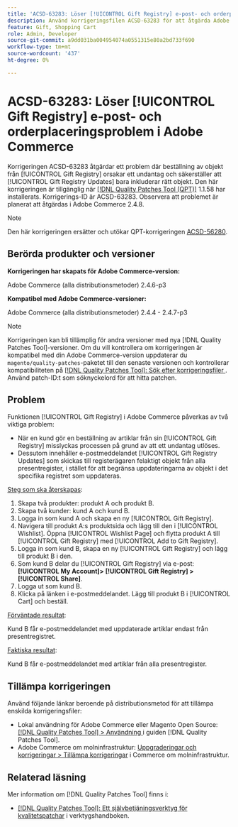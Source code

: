 ```yaml
---
title: 'ACSD-63283: Löser [!UICONTROL Gift Registry] e-post- och orderplaceringsproblem i Adobe Commerce'
description: Använd korrigeringsfilen ACSD-63283 för att åtgärda Adobe Commerce-problemet där beställning av objekt från [!UICONTROL Gift Registry] orsakar ett undantag och säkerställer att [!UICONTROL Gift Registry Updates] bara inkluderar rätt objekt.
feature: Gift, Shopping Cart
role: Admin, Developer
source-git-commit: a9dd031ba004954074a0551315e80a2bd733f690
workflow-type: tm+mt
source-wordcount: '437'
ht-degree: 0%

---
```


# ACSD-63283: Löser [!UICONTROL Gift Registry] e-post- och orderplaceringsproblem i Adobe Commerce

Korrigeringen ACSD-63283 åtgärdar ett problem där beställning av objekt från [!UICONTROL Gift Registry] orsakar ett undantag och säkerställer att [!UICONTROL Gift Registry Updates] bara inkluderar rätt objekt. Den här korrigeringen är tillgänglig när [[!DNL Quality Patches Tool (QPT)]](/help/tools/quality-patches-tool/quality-patches-tool-to-self-serve-quality-patches.md) 1.1.58 har installerats. Korrigerings-ID är ACSD-63283. Observera att problemet är planerat att åtgärdas i Adobe Commerce 2.4.8.

>[!NOTE]
>Den här korrigeringen ersätter och utökar QPT-korrigeringen [ACSD-56280](https://experienceleague.adobe.com/en/docs/commerce-operations/tools/quality-patches-tool/patches-available-in-qpt/v1-1-44/acsd-56280-gift-registry-purchases-are-not-completed).

## Berörda produkter och versioner

**Korrigeringen har skapats för Adobe Commerce-version:**

Adobe Commerce (alla distributionsmetoder) 2.4.6-p3

**Kompatibel med Adobe Commerce-versioner:**

Adobe Commerce (alla distributionsmetoder) 2.4.4 - 2.4.7-p3

>[!NOTE]
>
>Korrigeringen kan bli tillämplig för andra versioner med nya [!DNL Quality Patches Tool]-versioner. Om du vill kontrollera om korrigeringen är kompatibel med din Adobe Commerce-version uppdaterar du `magento/quality-patches`-paketet till den senaste versionen och kontrollerar kompatibiliteten på [[!DNL Quality Patches Tool]: Sök efter korrigeringsfiler ](https://experienceleague.adobe.com/tools/commerce-quality-patches/index.html). Använd patch-ID:t som söknyckelord för att hitta patchen.

## Problem

Funktionen [!UICONTROL Gift Registry] i Adobe Commerce påverkas av två viktiga problem:

* När en kund gör en beställning av artiklar från sin [!UICONTROL Gift Registry] misslyckas processen på grund av att ett undantag utlöses.
* Dessutom innehåller e-postmeddelandet [!UICONTROL Gift Registry Updates] som skickas till registerägaren felaktigt objekt från alla presentregister, i stället för att begränsa uppdateringarna av objekt i det specifika registret som uppdateras.

<u>Steg som ska återskapas</u>:

1. Skapa två produkter: produkt A och produkt B.
1. Skapa två kunder: kund A och kund B.
1. Logga in som kund A och skapa en ny [!UICONTROL Gift Registry].
1. Navigera till produkt A:s produktsida och lägg till den i [!UICONTROL Wishlist]. Öppna [!UICONTROL Wishlist Page] och flytta produkt A till [!UICONTROL Gift Registry] med [!UICONTROL Add to Gift Registry].
1. Logga in som kund B, skapa en ny [!UICONTROL Gift Registry] och lägg till produkt B i den.
1. Som kund B delar du [!UICONTROL Gift Registry] via e-post: **[!UICONTROL My Account]> [!UICONTROL Gift Registry] >[!UICONTROL Share]**.
1. Logga ut som kund B.
1. Klicka på länken i e-postmeddelandet. Lägg till produkt B i [!UICONTROL Cart] och beställ.

<u>Förväntade resultat</u>:

Kund B får e-postmeddelandet med uppdaterade artiklar endast från presentregistret.

<u>Faktiska resultat</u>:

Kund B får e-postmeddelandet med artiklar från alla presentregister.

## Tillämpa korrigeringen

Använd följande länkar beroende på distributionsmetod för att tillämpa enskilda korrigeringsfiler:

* Lokal användning för Adobe Commerce eller Magento Open Source: [[!DNL Quality Patches Tool] > Användning ](/help/tools/quality-patches-tool/usage.md) i guiden [!DNL Quality Patches Tool].
* Adobe Commerce om molninfrastruktur: [Uppgraderingar och korrigeringar > Tillämpa korrigeringar](https://experienceleague.adobe.com/docs/commerce-cloud-service/user-guide/develop/upgrade/apply-patches.html) i Commerce om molninfrastruktur.


## Relaterad läsning

Mer information om [!DNL Quality Patches Tool] finns i:

* [[!DNL Quality Patches Tool]: Ett självbetjäningsverktyg för kvalitetspatchar](/help/tools/quality-patches-tool/quality-patches-tool-to-self-serve-quality-patches.md) i verktygshandboken.

